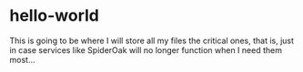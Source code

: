 # hello-world
This is going to be where I will store all my files
the critical ones, that is, just in case services like SpiderOak will no longer function when I need them most...
